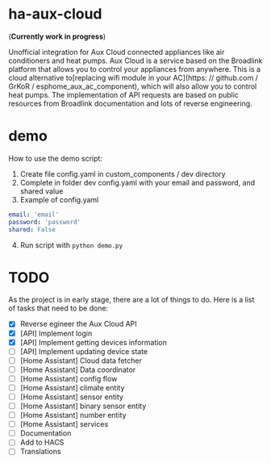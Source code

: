 # ha-aux-cloud

(**Currently work in progress**)

Unofficial integration for Aux Cloud connected appliances like air conditioners and heat pumps. Aux Cloud is a service
based on the Broadlink platform that allows you to control your appliances from anywhere. This is a cloud alternative
to[replacing wifi module in your AC](https: // github.com / GrKoR / esphome_aux_ac_component), which will also allow you
to control heat pumps. The implementation of API requests are based on public resources from Broadlink documentation and
lots of reverse engineering.

# demo

How to use the demo script:

1. Create file config.yaml in custom_components / dev directory
2. Complete in folder dev config.yaml with your email and password, and shared value
3. Example of config.yaml

```yaml
email: 'email'
password: 'password'
shared: False
```

4. Run script with `python demo.py`

# TODO

As the project is in early stage, there are a lot of things to do. Here is a list of tasks that need to be done:

- [x] Reverse egineer the Aux Cloud API
- [x] [API] Implement login
- [x] [API] Implement getting devices information
- [ ] [API] Implement updating device state
- [ ] [Home Assistant] Cloud data fetcher
- [ ] [Home Assistant] Data coordinator
- [ ] [Home Assistant] config flow
- [ ] [Home Assistant] climate entity
- [ ] [Home Assistant] sensor entity
- [ ] [Home Assistant] binary sensor entity
- [ ] [Home Assistant] number entity
- [ ] [Home Assistant] services
- [ ] Documentation
- [ ] Add to HACS
- [ ] Translations

